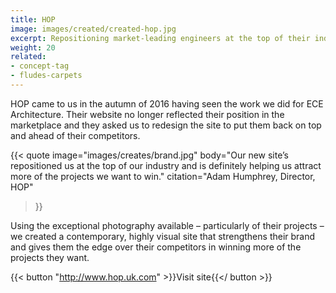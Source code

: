 ```yaml
---
title: HOP
image: images/created/created-hop.jpg
excerpt: Repositioning market-leading engineers at the top of their industry.
weight: 20
related:
- concept-tag
- fludes-carpets
---
```



HOP came to us in the autumn of 2016 having seen the work we did for ECE Architecture. Their website no longer reflected their position in the marketplace and they asked us to redesign the site to put them back on top and ahead of their competitors.

{{< quote
	image="images/creates/brand.jpg"
	body="Our new site’s repositioned us at the top of our industry and is definitely helping us attract more of the projects we want to win."
	citation="Adam Humphrey, Director, HOP"
>}}
	
Using the exceptional photography available – particularly of their projects – we created a contemporary, highly visual site that strengthens their brand and gives them the edge over their competitors in winning more of the projects they want.

{{< button "http://www.hop.uk.com" >}}Visit site{{</ button >}}
